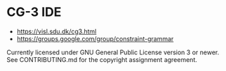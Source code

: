 # CG-3 IDE

* https://visl.sdu.dk/cg3.html
* https://groups.google.com/group/constraint-grammar

Currently licensed under GNU General Public License version 3 or newer.
See CONTRIBUTING.md for the copyright assignment agreement.
